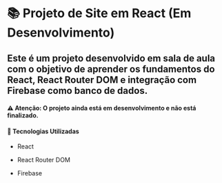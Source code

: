 # 📚 Projeto de Site em React (Em Desenvolvimento)

## Este é um projeto desenvolvido em sala de aula com o objetivo de aprender os fundamentos do React, React Router DOM e integração com Firebase como banco de dados.

#### ⚠️ Atenção: O projeto ainda está em desenvolvimento e não está finalizado.

#### 🚀 Tecnologias Utilizadas

* React

* React Router DOM

* Firebase
